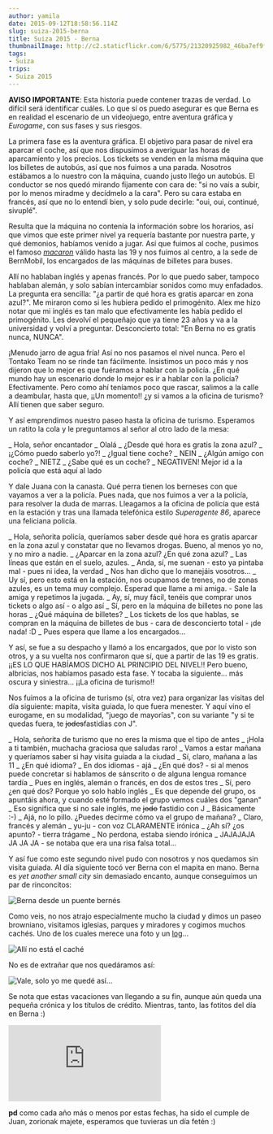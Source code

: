 ```yaml
---
author: yamila
date: 2015-09-12T18:58:56.114Z
slug: suiza-2015-berna
title: Suiza 2015 - Berna
thumbnailImage: http://c2.staticflickr.com/6/5775/21320925982_46ba7ef9f4_z.jpg
tags:
- Suiza
trips:
- Suiza 2015
---
```


<strong>AVISO IMPORTANTE</strong>: Esta historia puede contener trazas de verdad. Lo difícil será identificar cuáles. Lo que sí os puedo asegurar es que Berna es en realidad el escenario de un videojuego, entre aventura gráfica y <em>Eurogame</em>, con sus fases y sus riesgos.

La primera fase es la aventura gráfica. El objetivo para pasar de nivel era aparcar el coche, así que nos dispusimos a averiguar las horas de aparcamiento y los precios. Los tickets se venden en la misma máquina que los billetes de autobús, así que nos fuimos a una parada. Nosotros estábamos a lo nuestro con la máquina, cuando justo lleǵo un autobús. El conductor se nos quedó mirando fijamente con cara de: "si no vais a subir, por lo menos miradme y decídmelo a la cara". Pero su cara estaba en francés, así que no lo entendí bien, y solo pude decirle: "oui, oui, continué, sivuplé".

Resulta que la máquina no contenía la información sobre los horarios, así que vimos que este primer nivel ya requería bastante por nuestra parte, y qué demonios, habíamos venido a jugar. Así que fuimos al coche, pusimos el famoso <a href="https://www.google.ch/search?q=switzerland+macaron&biw=1918&bih=992&source=lnms&tbm=isch&sa=X&ved=0CAYQ_AUoAWoVChMIm_GGy43yxwIVRskUCh0YRQyU#tbm=isch&q=disk+parking" target="_new"><em>macaron</em></a> válido hasta las 19 y nos fuimos al centro, a la sede de BernMobil, los encargados de las máquinas de billetes para buses.

Allí no hablaban inglés y apenas francés. Por lo que puedo saber, tampoco hablaban alemán, y solo sabían intercambiar sonidos como muy enfadados. La pregunta era sencilla: "¿a partir de qué hora es gratis aparcar en zona azul?". Me miraron como si les hubiera pedido el primogénito. Alex me hizo notar que mi inglés es tan malo que efectivamente les había pedido el primogénito. Les devolví el pequeñajo que ya tiene 23 años y va a la universidad y volví a preguntar. Desconcierto total: "En Berna no es gratis nunca, NUNCA".

¡Menudo jarro de agua fría! Así no nos pasamos el nivel nunca. Pero el Tontako Team no se rinde tan fácilmente. Insistimos un poco más y nos dijeron que lo mejor es que fuéramos a hablar con la policía. ¿En qué mundo hay un escenario donde lo mejor es ir a hablar con la policía? Efectivamente. Pero como ahí teníamos poco que rascar, salimos a la calle a deambular, hasta que, ¡¡Un momento!! ¿y si vamos a la oficina de turismo? Allí tienen que saber seguro.

Y así emprendimos nuestro paseo hasta la oficina de turismo. Esperamos un ratito la cola y le preguntamos al señor al otro lado de la mesa:

_ Hola, señor encantador
_ Olalá
_ ¿Desde qué hora es gratis la zona azul?
_ ¡¿Cómo puedo saberlo yo?!
_ ¿Igual tiene coche?
_ NEIN
_ ¿Algún amigo con coche?
_ NIETZ
_ ¿Sabe qué es un coche?
_ NEGATIVEN! Mejor id a la policía que está aquí al lado

Y dale Juana con la canasta. Qué perra tienen los berneses con que vayamos a ver a la policía. Pues nada, que nos fuimos a ver a la policía, para resolver la duda de marras. Lleagamos a la oficina de policía que está en la estación y tras una llamada telefónica estilo <em>Superagente 86</em>, aparece una feliciana policía.

_ Hola, señorita policía, queríamos saber desde qué hora es gratis aparcar en la zona azul y constatar que no llevamos drogas. Bueno, al menos yo no, y no miro a nadie.
_ ¿Aparcar en la zona azul? ¿En qué zona azul?
_ Las líneas que están en el suelo, azules.
_ Anda, sí, me suenan - esto ya pintaba mal - pues ni idea, la verdad
_ Nos han dicho que lo manejáis vosotros...
_ Uy sí, pero esto está en la estación, nos ocupamos de trenes, no de zonas azules, es un tema muy complejo. Esperad que llame a mi amiga. - Sale la amiga y repetimos la jugada.
_ Ay, sí, muy fácil, tenéis que comprar unos tickets o algo así - o algo así
_ Sí, pero en la máquina de billetes no pone las horas
_ ¿Qué máquina de billetes?
_ Los tickets de los que hablas, se compran en la máquina de billetes de bus - cara de desconcierto total - ¡de nada! :D
_ Pues espera que llame a los encargados...

Y así, se fue a su despacho y llamó a los encargados, que por lo visto son otros, y a su vuelta nos confirmaron que sí, que a partir de las 19 es gratis. ¡¡ES LO QUE HABÍAMOS DICHO AL PRINCIPIO DEL NIVEL!! Pero bueno, albricias, nos habíamos pasado esta fase. Y tocaba la siguiente... más oscura y siniestra... ¡¡La oficina de turismo!!

Nos fuimos a la oficina de turismo (sí, otra vez) para organizar las visitas del día siguiente: mapita, visita guiada, lo que fuera menester. Y aquí vino el eurogame, en su modalidad, "juego de mayorías", con su variante "y si te quedas fuera, te <del>jodes</del>fastidias con J".

_ Hola, señorita de turismo que no eres la misma que el tipo de antes
_ ¡Hola a ti también, muchacha graciosa que saludas raro!
_ Vamos a estar mañana y queríamos saber si hay visita guiada a la ciudad
_ Sí, claro, mañana a las 11
_ ¿En qué idioma?
_ En dos idiomas - ajá
_ ¿En qué dos? - si al menos puede concretar si hablamos de sánscrito o de alguna lengua romance tardía
_ Pues en inglés, alemán o francés, en dos de estos tres
_ Sí, pero ¿en qué dos? Porque yo solo hablo inglés
_ Es que depende del grupo, os apuntáis ahora, y cuando esté formado el grupo vemos cuáles dos "ganan"
_ Eso significa que si no sale inglés, me <del>jodo</del> fastidio con J
_ Básicamente :-)
_ Ajá, no lo pillo. ¿Puedes decirme cómo va el grupo de mañana?
_ Claro, francés y alemán
_ yu-ju - con voz CLARAMENTE irónica
_ ¿Ah sí? ¿os apunto? - tierra trágame
_ No perdona, estaba siendo irónica
_ JAJAJAJA JA JA JA - se notaba que era una risa falsa total...

Y así fue como este segundo nivel pudo con nosotros y nos quedamos sin visita guiada. Al día siguiente tocó ver Berna con el mapita en mano. Berna es <em>yet another small city</em> sin demasiado encanto, aunque conseguimos un par de rinconcitos:

<img src="http://c1.staticflickr.com/1/648/21320926392_a134308a92_z.jpg" title="Berna desde un puente bernés" />

Como veis, no nos atrajo especialmente mucho la ciudad y dimos un paseo browniano, visitamos iglesias, parques y miradores y cogimos muchos cachés. Uno de los cuales merece una foto y un <a href="http://www.geocaching.com/seek/log.aspx?LUID=60404a65-1d2e-4f9e-8596-5ae49e84f8d0" target="_new">log</a>...

<img src="http://c2.staticflickr.com/6/5775/21320925982_46ba7ef9f4_z.jpg" title="Allí no está el caché" />

No es de extrañar que nos quedáramos así:

<img src="http://c2.staticflickr.com/6/5790/21331601965_c13d3d7e5f_z.jpg" title="Vale, solo yo me quedé así..." />

Se nota que estas vacaciones van llegando a su fin, aunque aún queda una pequeña crónica y los títulos de crédito. Mientras, tanto, las fotitos del día en Berna :)

<div class='embed-container'><iframe src='https://www.flickr.com/photos/125687915@N08/albums/72157658495953365/player' frameborder='0' allowfullscreen webkitallowfullscreen mozallowfullscreen oallowfullscreen msallowfullscreen></iframe></div>

<strong>pd</strong> como cada año más o menos por estas fechas, ha sido el cumple de Juan, zorionak majete, esperamos que tuvieras un día fetén :)
